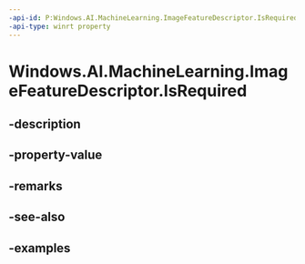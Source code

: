 ```yaml
---
-api-id: P:Windows.AI.MachineLearning.ImageFeatureDescriptor.IsRequired
-api-type: winrt property
---
```


<!-- Property syntax.
public bool IsRequired { get; }
-->

# Windows.AI.MachineLearning.ImageFeatureDescriptor.IsRequired

## -description

## -property-value

## -remarks

## -see-also

## -examples

